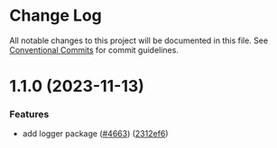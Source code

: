 # Change Log

All notable changes to this project will be documented in this file.
See [Conventional Commits](https://conventionalcommits.org) for commit guidelines.

# 1.1.0 (2023-11-13)


### Features

* add logger package ([#4663](https://github.com/UMAprotocol/protocol/issues/4663)) ([2312ef6](https://github.com/UMAprotocol/protocol/commit/2312ef6b8845bb0dac5ed02b134ff6763b81a60d))
